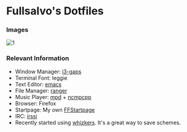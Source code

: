 # Fullsalvo's Dotfiles

### Images
![1](http://i.imgur.com/pPZYh26.png)

### Relevant Information

* Window Manager: [i3-gaps](https://github.com/Airblader/i3)
* Terminal Font: leggie
* Text Editor: [emacs](https://www.gnu.org/software/emacs/)
* File Manager: [ranger](https://github.com/hut/ranger)
* Music Player: [mpd](http://www.musicpd.org/) + [ncmpcpp](http://ncmpcpp.rybczak.net/)
* Browser: Firefox
* Startpage: My own [FFStartpage](https://github.com/fullsalvo/FFStartpage)
* IRC: [irssi](https://github.com/irssi/irssi)
* Recently started using [whizkers](https://github.com/metakirby5/whizkers). It's a great way to save schemes.
